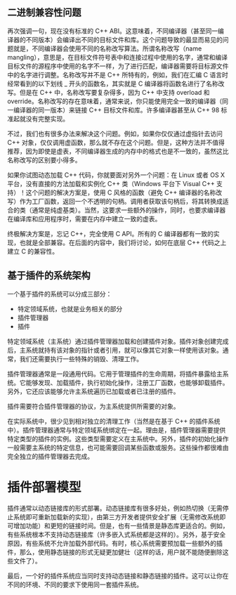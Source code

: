 ## 二进制兼容性问题

再次强调一句，现在没有标准的 C++ ABI。这意味着，不同编译器（甚至同一编译器的不同版本）会编译出不同的目标文件和库。这个问题导致的最显而易见的问题就是，不同编译器会使用不同的名称改写算法。所谓名称改写（name mangling），意思是，在目标文件符号表中和连接过程中使用的名字，通常和编译目标文件的源程序中使用的名字不一样，为了进行匹配，编译器需要将目标源文件中的名字进行调整。名称改写并不是 C++ 所特有的，例如，我们在汇编 C 语言时经常看到的以下划线 _ 开头的函数名，其实就是 C 编译器将函数名进行了名称改写。但是在 C++ 中，名称改写要复杂得多，因为 C++ 中支持 overload 和 override。名称改写的存在意味着，通常来说，你只能使用完全一致的编译器（同一编译器的同一版本）来链接 C++ 目标文件和库。许多编译器甚至从 C++ 98 标准起就没有完整实现。

不过，我们也有很多办法来解决这个问题。例如，如果你仅仅通过虚指针去访问 C++ 对象，仅仅调用虚函数，那么就不存在这个问题。但是，这种方法并不值得推荐，因为即使是虚表，不同编译器生成的内存中的格式也是不一致的，虽然这比名称改写的区别要小得多。

如果你试图动态加载 C++ 代码，你就要面对另外一个问题：在 Linux 或者 OS X 平台，没有直接的方法加载和实例化 C++ 类（Windows 平台下 Visual C++ 支持）！这个问题的解决方案是，使用 C 风格的函数（避免 C++ 编译器的名称改写）作为工厂函数，返回一个不透明的句柄。调用者获取该句柄后，将其转换成适合的类（通常是纯虚基类）。当然，这要求一些额外的操作，同时，也要求编译器在编译库和应用程序时，需要在内存中建立一致的虚表。

终极解决方案是，忘记 C++，完全使用 C API。所有的 C 编译器都有一致的实现，也就是全部兼容。在后面的内容中，我们将讨论，如何在底层 C++ 代码之上建立 C 的兼容性。

## 基于插件的系统架构

一个基于插件的系统可以分成三部分：

- 特定领域系统，也就是业务相关的部分
- 插件管理器
- 插件

特定领域系统（主系统）通过插件管理器加载和创建插件对象。插件对象创建完成后，主系统就持有该对象的指针或者引用，就可以像其它对象一样使用该对象。通常，我们还需要执行一些特殊的销毁、清理工作。

插件管理器通常是一段通用代码。它用于管理插件的生命周期，将插件暴露给主系统。它能够发现、加载插件，执行初始化操作，注册工厂函数，也能够卸载插件。另外，它还应该能够允许主系统遍历已加载或者已注册的插件。

插件需要符合插件管理器的协议，为主系统提供所需要的对象。

在实际系统中，很少见到相对独立的清理工作（当然是在基于 C++ 的插件系统中）。插件管理器通常与特定领域系统绑定在一起。理由是，插件管理器需要提供特定类型的插件的实例。这些类型需要定义在主系统中。另外，插件的初始化操作一般需要主系统的特定信息，也可能需要回调某些函数或服务。这些操作都很难由完全独立的插件管理器去完成。

# 插件部署模型

插件通常以动态链接库的形式部署。动态链接库有很多好处，例如热切换（无需停止系统即可重新加载新的实现），由第三方开发者提供安全扩展（无需修改系统即可增加功能）和更短的链接时间。但是，也有一些情景是静态库更适合的。例如，有些系统根本不支持动态链接库（许多嵌入式系统都是这样的）。另外，基于安全原因，有些系统不允许加载外部代码。有时，核心系统需要预加载一些额外的插件，那么，使用静态链接的形式无疑更加健壮（这样的话，用户就不能随便删除这些文件了）。

最后，一个好的插件系统应当同时支持动态链接和静态链接的插件。这可以让你在不同的环境、不同的要求下使用同一套插件系统。